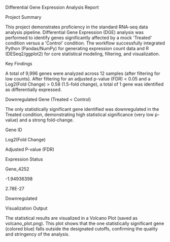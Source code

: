 Differential Gene Expression Analysis Report

Project Summary

This project demonstrates proficiency in the standard RNA-seq data analysis pipeline. Differential Gene Expression (DGE) analysis was performed to identify genes significantly affected by a mock 'Treated' condition versus a 'Control' condition. The workflow successfully integrated Python (Pandas/NumPy) for generating expression count data and R (DESeq2/ggplot2) for core statistical modeling, filtering, and visualization.

Key Findings

A total of 9,996 genes were analyzed across 12 samples (after filtering for low counts). After filtering for an adjusted p-value (FDR) < 0.05 and a Log2(Fold Change) > 0.58 (1.5-fold change), a total of 1 gene was identified as differentially expressed.

Downregulated Gene (Treated < Control)

The only statistically significant gene identified was downregulated in the Treated condition, demonstrating high statistical significance (very low p-value) and a strong fold-change.

Gene ID

Log2(Fold Change)

Adjusted P-value (FDR)

Expression Status

Gene_4252

-1.94936398

2.78E-27

Downregulated

Visualization Output

The statistical results are visualized in a Volcano Plot (saved as volcano_plot.png). This plot shows that the one statistically significant gene (colored blue) falls outside the designated cutoffs, confirming the quality and stringency of the analysis.